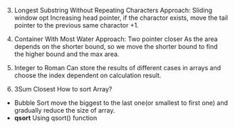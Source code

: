 3. Longest Substring Without Repeating Characters
  Approach: Sliding window opt
  Increasing head pointer, if the charactor exists, move the tail pointer to the previous same charactor +1.
  
11. Container With Most Water
  Approach: Two pointer closer
  As the area depends on the shorter bound, so we move the shorter bound to find the higher bound and the max area.

12. Integer to Roman
  Can store the results of different cases in arrays and choose the index dependent on calculation result.
  
16. 3Sum Closest
  How to sort Array?
  - Bubble Sort
    move the biggest to the last one(or smallest to first one) and gradually reduce the size of array.
  - **qsort**
    Using qsort() function
